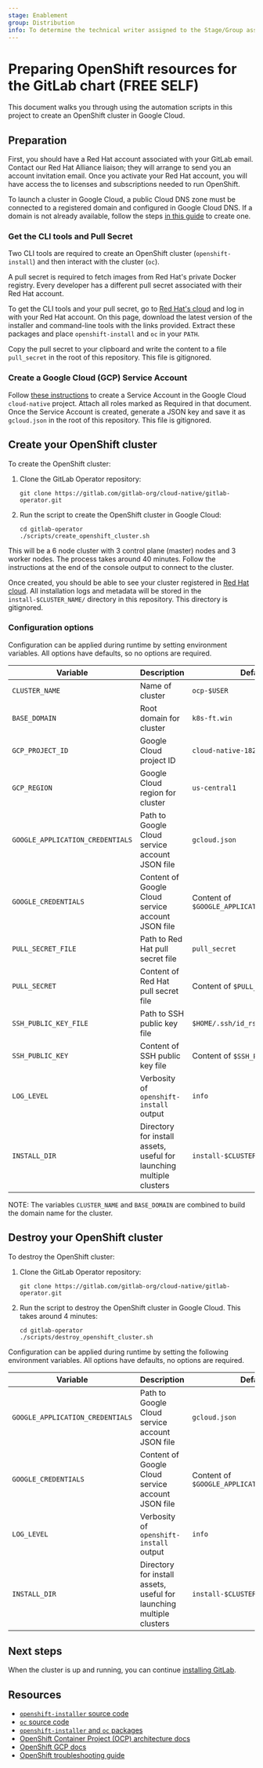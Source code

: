 ```yaml
---
stage: Enablement
group: Distribution
info: To determine the technical writer assigned to the Stage/Group associated with this page, see https://about.gitlab.com/handbook/engineering/ux/technical-writing/#designated-technical-writers
---
```


# Preparing OpenShift resources for the GitLab chart **(FREE SELF)**

This document walks you through using the automation scripts in this project to create an OpenShift cluster in Google Cloud.

## Preparation

First, you should have a Red Hat account associated with your GitLab email.
Contact our Red Hat Alliance liaison; they will arrange to send you an account invitation email. Once you activate your Red Hat account, you will have access the to licenses and subscriptions needed to run OpenShift.

To launch a cluster in Google Cloud, a public Cloud DNS zone must be connected to a registered domain and configured in Google Cloud DNS. If a domain is not already available, follow the steps [in this guide](https://github.com/openshift/installer/blob/master/docs/user/gcp/dns.md) to create one.

### Get the CLI tools and Pull Secret

Two CLI tools are required to create an OpenShift cluster (`openshift-install`) and then interact with the cluster (`oc`).

A pull secret is required to fetch images from Red Hat's private Docker registry.
Every developer has a different pull secret associated with their Red Hat account.

To get the CLI tools and your pull secret, go to [Red Hat's cloud](https://cloud.redhat.com/openshift/install/gcp/installer-provisioned) and log in with your Red Hat account.
On this page, download the latest version of the installer and command-line tools with the links provided. Extract these packages and place `openshift-install` and `oc` in your `PATH`.

Copy the pull secret to your clipboard and write the content to a file `pull_secret` in the root of this repository. This file is gitignored.

### Create a Google Cloud (GCP) Service Account

Follow [these instructions](https://docs.openshift.com/container-platform/4.9/installing/installing_gcp/installing-gcp-account.html#installation-gcp-service-account_installing-gcp-account) to create a Service Account in the Google Cloud `cloud-native` project. Attach all roles marked as Required in that document.
Once the Service Account is created, generate a JSON key and save it as `gcloud.json` in the root of this repository. This file is gitignored.

## Create your OpenShift cluster

To create the OpenShift cluster:

1. Clone the GitLab Operator repository:

   ```shell
   git clone https://gitlab.com/gitlab-org/cloud-native/gitlab-operator.git
   ```

1. Run the script to create the OpenShift cluster in Google Cloud:

   ```shell
   cd gitlab-operator
   ./scripts/create_openshift_cluster.sh
   ```

This will be a 6 node cluster with 3 control plane (master) nodes and 3 worker nodes.
The process takes around 40 minutes. Follow the instructions at the end of the
console output to connect to the cluster.

Once created, you should be able to see your cluster registered in
[Red Hat cloud](https://cloud.redhat.com/openshift/). All installation logs and
metadata will be stored in the `install-$CLUSTER_NAME/` directory in this repository.
This directory is gitignored.

### Configuration options

Configuration can be applied during runtime by setting environment variables.
All options have defaults, so no options are required.

|Variable|Description|Default|
|-|-|-|
|`CLUSTER_NAME`|Name of cluster|`ocp-$USER`|
|`BASE_DOMAIN`|Root domain for cluster|`k8s-ft.win`|
|`GCP_PROJECT_ID`|Google Cloud project ID|`cloud-native-182609`|
|`GCP_REGION`|Google Cloud region for cluster|`us-central1`|
|`GOOGLE_APPLICATION_CREDENTIALS`|Path to Google Cloud service account JSON file|`gcloud.json`|
|`GOOGLE_CREDENTIALS`|Content of Google Cloud service account JSON file|Content of `$GOOGLE_APPLICATION_CREDENTIALS`|
|`PULL_SECRET_FILE`|Path to Red Hat pull secret file|`pull_secret`|
|`PULL_SECRET`|Content of Red Hat pull secret file|Content of `$PULL_SECRET_FILE`|
|`SSH_PUBLIC_KEY_FILE`|Path to SSH public key file|`$HOME/.ssh/id_rsa.pub`|
|`SSH_PUBLIC_KEY`|Content of SSH public key file|Content of `$SSH_PUBLIC_KEY_FILE`|
|`LOG_LEVEL`|Verbosity of `openshift-install` output|`info`|
|`INSTALL_DIR`|Directory for install assets, useful for launching multiple clusters|`install-$CLUSTER_NAME`|

NOTE:
The variables `CLUSTER_NAME` and `BASE_DOMAIN` are combined to build the domain name for the cluster.

## Destroy your OpenShift cluster

To destroy the OpenShift cluster:

1. Clone the GitLab Operator repository:

   ```shell
   git clone https://gitlab.com/gitlab-org/cloud-native/gitlab-operator.git
   ```

1. Run the script to destroy the OpenShift cluster in Google Cloud. This takes
   around 4 minutes:

   ```shell
   cd gitlab-operator
   ./scripts/destroy_openshift_cluster.sh
   ```

Configuration can be applied during runtime by setting the following environment
variables. All options have defaults, no options are required.

|Variable|Description|Default|
|-|-|-|
|`GOOGLE_APPLICATION_CREDENTIALS`|Path to Google Cloud service account JSON file|`gcloud.json`|
|`GOOGLE_CREDENTIALS`|Content of Google Cloud service account JSON file|Content of `$GOOGLE_APPLICATION_CREDENTIALS`|
|`LOG_LEVEL`|Verbosity of `openshift-install` output|`info`|
|`INSTALL_DIR`|Directory for install assets, useful for launching multiple clusters|`install-$CLUSTER_NAME`|

## Next steps

When the cluster is up and running, you can continue [installing GitLab](../operator.md).

## Resources

- [`openshift-installer` source code](https://github.com/openshift/installer)
- [`oc` source code](https://github.com/openshift/oc)
- [`openshift-installer` and `oc` packages](https://mirror.openshift.com/pub/openshift-v4/clients/ocp/)
- [OpenShift Container Project (OCP) architecture docs](https://access.redhat.com/documentation/en-us/openshift_container_platform/4.9/html/architecture/architecture)
- [OpenShift GCP docs](https://docs.openshift.com/container-platform/4.9/installing/installing_gcp/installing-gcp-account.html)
- [OpenShift troubleshooting guide](https://docs.openshift.com/container-platform/4.9/support/troubleshooting/troubleshooting-installations.html)
